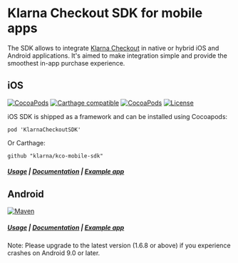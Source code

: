 # Klarna Checkout SDK for mobile apps

The SDK allows to integrate [Klarna Checkout](https://www.klarna.com/us/business/sell-online-with-klarna) in 
native or hybrid iOS and Android applications. 
It's aimed to make integration simple and provide the smoothest in-app purchase experience.

## iOS
[![CocoaPods](https://img.shields.io/badge/cocoapods-v1.6.6-blue.svg?style=flat)](https://cocoapods.org/pods/KlarnaCheckoutSDK)
[![Carthage compatible](https://img.shields.io/badge/Carthage-compatible-4BC51D.svg?style=flat)](https://github.com/Carthage/Carthage)
[![CocoaPods](https://img.shields.io/badge/platform-ios-999999.svg?style=flat)](https://cocoapods.org/pods/KlarnaCheckoutSDK)
[![License](https://img.shields.io/badge/license-MIT-333333.svg?style=flat)](https://github.com/klarna/kco-mobile-sdk/blob/master/LICENSE)

iOS SDK is shipped as a framework and can be installed using Cocoapods:

```
pod 'KlarnaCheckoutSDK'
```

Or Carthage:

```
github "klarna/kco-mobile-sdk"
```

##### [Usage](ios/README.md) | [Documentation](https://cocoadocs.org/docsets/KlarnaCheckoutSDK/) | [Example app](https://github.com/klarna/kco-ios-example-app)



## Android
[![Maven](https://img.shields.io/maven-metadata/v/https/x.klarnacdn.net/mobile-sdk/com/klarna/checkout/sdk/maven-metadata.xml.svg)](https://github.com/klarna/kco-mobile-sdk/blob/master/android/README.md)
##### [Usage](android/README.md) | [Documentation](https://rawgit.com/klarna/kco-mobile-sdk/master/android/docs/index.html) | [Example app](https://github.com/klarna/kco-android-example-app)

Note: Please upgrade to the latest version (1.6.8 or above) if you experience crashes on Android 9.0 or later.
